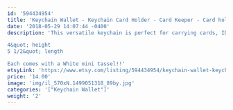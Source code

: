 ```yaml
---
id: '594434954'
title: 'Keychain Wallet - Keychain Card Holder - Card Keeper - Card holder - Teacher Gift - Gift for Her - Keychain - Bridesmaid Gift'
date: '2018-05-29 14:07:44 -0400'
description: 'This versatile keychain is perfect for carrying cards, ID&#39;s and money while conveniently keeping your keys attached. Available in many super cute prints. Cotton interior and exterior. Durable and lightweight.

4&quot; height
5 1/2&quot; length

Each comes with a White mini tassel!!'
etsyLink: 'https://www.etsy.com/listing/594434954/keychain-wallet-keychain-card-holder?utm_source=synctostaticsite&utm_medium=api&utm_campaign=api'
price: '14.00'
image: 'img/il_570xN.1499051318_89by.jpg'
categories: '["Keychain Wallet"]'
weight: '2'
---
```


